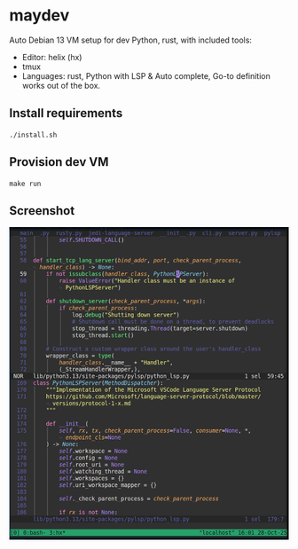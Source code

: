 # maydev
Auto Debian 13 VM setup for dev Python, rust, with included tools:

- Editor: helix (hx)
- tmux
- Languages: rust, Python with LSP & Auto complete, Go-to definition works out of the box.

## Install requirements

```
./install.sh
```

## Provision dev VM

```
make run
```

## Screenshot

![helix-python](helix.png)
